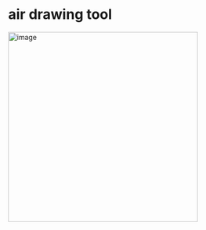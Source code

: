 # air drawing tool
<img width="387" alt="image" src="https://github.com/user-attachments/assets/fafae8d8-5135-417f-b504-4360c4fd59b1" />

